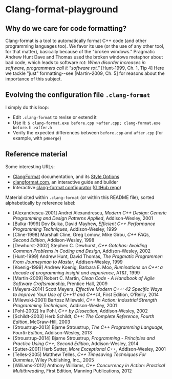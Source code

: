 # Clang-format-playground

## Why do we care for code formatting?

Clang-format is a tool to automatically format C++ code (and other programming languages too). We favor its use (or the use of any other tool, for that matter), basically because of the "broken windows." Pragmatic Andrew Hunt Dave and Thomas used the broken windows metaphor about bad code, which leads to software rot: _When disorder increases in software, programmers call it "software rot."_ [Hunt-1999, Ch. 1, Tip 4] Here we tackle "just" formatting--see [Martin-2009, Ch. 5] for reasons about the importance of this subject.

## Evolving the configuration file `.clang-format`

I simply do this loop:

- Edit `.clang-format` to revise or extend it
- Use it: `$ clang-format.exe before.cpp >after.cpp; clang-format.exe before.h >after.h`
- Verify the expected differences between `before.cpp` and `after.cpp` (for example, with `p4merge`)

## Reference material

Some interesting URLs:

- [ClangFormat](https://clang.llvm.org/docs/ClangFormat.html) documentation, and its [Style Options](https://clang.llvm.org/docs/ClangFormatStyleOptions.html)
- [clangformat.com](https://clangformat.com/), an interactive guide and builder
- Interactive [clang-format configurator](https://zed0.co.uk/clang-format-configurator/) ([GitHub repo](https://github.com/zed0/clang-format-configurator))

Material cited within `.clang-format` (or within this README file), sorted alphabetically by reference label:

- [Alexandrescu-2001] Andrei Alexandrescu, _Modern C++ Design: Generic Programming and Design Patterns Applied_, Addison-Wesley, 2001
- [Bulka-1999] Dov Bulka, David Mayhew, _Efficient C++ Performance Programming Techniques_, Addison-Wesley, 1999
- [Cline-1998] Marshall Cline, Greg Lomow, Mike Girou, _C++ FAQs, Second Edition_, Addison-Wesley, 1998
- [Dewhurst-2002] Stephen C. Dewhurst, _C++ Gotchas: Avoiding Common Problems in Coding and Design_, Addison-Wesley, 2002
- [Hunt-1999] Andrew Hunt, David Thomas, _The Pragmatic Programmer: From Journeyman to Master_, Addison-Wesley, 1999
- [Koenig-1999] Andrew Koenig, Barbara E. Moo, _Ruminations on C++: a decade of programming insight and experience_, AT&T, 1999
- [Martin-2009] Robert C. Martin, _Clean Code - A Handbook of Agile Software Craftsmanship_, Prentice Hall, 2009
- [Meyers-2014] Scott Meyers, _Effective Modern C++: 42 Specific Ways to Improve Your Use of C++11 and C++14_, First Edition, O’Reilly, 2014
- [Milewski-2001] Bartosz Milewski, _C++ In Action: Industrial Strength Programming Techniques_, Addison-Wesley, 2001
- [Pohl-2002] Ira Pohl, _C++ by Dissection_, Addison-Wesley, 2002
- [Schildt-2003] Herb Schildt, _C++: The Complete Reference, Fourth Edition_, McGraw-Hill, 2003
- [Stroustrup-2013] Bjarne Stroustrup, _The C++ Programming Language, Fourth Edition_, Addison-Wesley, 2013
- [Stroustrup-2014] Bjarne Stroustrup, _Programming - Principles and Practice Using C++, Second Edition_, Addison-Wesley, 2014
- [Sutter-2001] Herb Sutter, _More Exceptional C++_, Addison-Wesley, 2001
- [Telles-2005] Matthew Telles, _C++ Timesaving Techniques For Dummies_, Wiley Publishing, Inc., 2005
- [Williams-2012] Anthony Williams, _C++ Concurrency in Action: Practical Multithreading_, First Edition, Manning Publications, 2012
